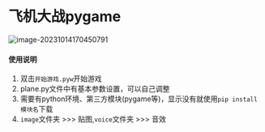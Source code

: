 # **飞机大战pygame**

![image-20231014170450791](https://gitee.com/clibin/image-bed/raw/master/image-20231014170450791.png)

#### 使用说明

1.  双击`开始游戏.pyw`开始游戏
1.  plane.py文件中有基本参数设置，可以自己调整
1.  需要有python环境、第三方模块(pygame等)，显示没有就使用`pip install 模块名`下载
1.  `image`文件夹 >>> 贴图,`voice`文件夹 >>> 音效

